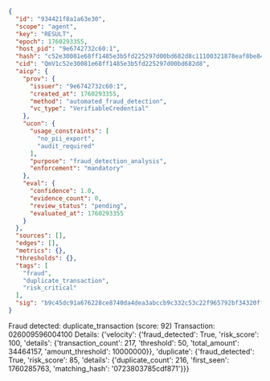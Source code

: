 ```json
{
  "id": "934421f8a1a63e30",
  "scope": "agent",
  "key": "RESULT",
  "epoch": 1760293355,
  "host_pid": "9e6742732c60:1",
  "hash": "c52e30081e68ff1485e3b5fd225297d00bd682d8c11100321878eaf8be844787",
  "cid": "QmV1c52e30081e68ff1485e3b5fd225297d00bd682d8",
  "aicp": {
    "prov": {
      "issuer": "9e6742732c60:1",
      "created_at": 1760293355,
      "method": "automated_fraud_detection",
      "vc_type": "VerifiableCredential"
    },
    "ucon": {
      "usage_constraints": [
        "no_pii_export",
        "audit_required"
      ],
      "purpose": "fraud_detection_analysis",
      "enforcement": "mandatory"
    },
    "eval": {
      "confidence": 1.0,
      "evidence_count": 0,
      "review_status": "pending",
      "evaluated_at": 1760293355
    }
  },
  "sources": [],
  "edges": [],
  "metrics": {},
  "thresholds": {},
  "tags": [
    "fraud",
    "duplicate_transaction",
    "risk_critical"
  ],
  "sig": "b9c45dc91a676228ce8740da4dea3abccb9c332c53c22f965792bf34320ff4f8"
}
```

Fraud detected: duplicate_transaction (score: 92)
Transaction: 026009596004100
Details: {'velocity': {'fraud_detected': True, 'risk_score': 100, 'details': {'transaction_count': 217, 'threshold': 50, 'total_amount': 34464157, 'amount_threshold': 10000000}}, 'duplicate': {'fraud_detected': True, 'risk_score': 85, 'details': {'duplicate_count': 216, 'first_seen': 1760285763, 'matching_hash': '0723803785cdf871'}}}